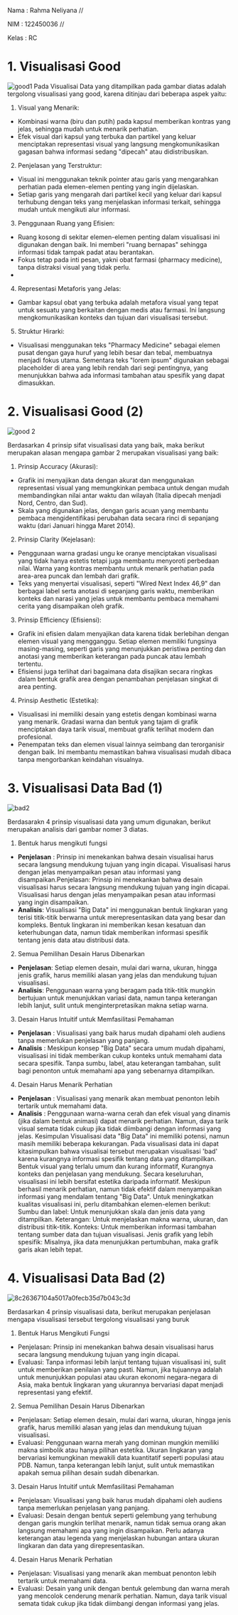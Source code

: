 Nama : Rahma Neliyana //

NIM : 122450036 //

Kelas : RC

# 1. Visualisasi Good
![good1](https://github.com/user-attachments/assets/e6dd0bd0-9324-4399-a25f-cb17c963a8c6)
 Pada Visualisai Data yang ditampilkan pada gambar diatas adalah tergolong visualisasi yang good, karena ditinjau dari beberapa aspek yaitu:
1. Visual yang Menarik:
* Kombinasi warna (biru dan putih) pada kapsul memberikan kontras yang jelas, sehingga mudah untuk menarik perhatian.
* Efek visual dari kapsul yang terbuka dan partikel yang keluar menciptakan representasi visual yang langsung mengkomunikasikan gagasan bahwa informasi sedang "dipecah" atau didistribusikan.

2. Penjelasan yang Terstruktur:
* Visual ini menggunakan teknik pointer atau garis yang mengarahkan perhatian pada elemen-elemen penting yang ingin dijelaskan.
* Setiap garis yang mengarah dari partikel kecil yang keluar dari kapsul terhubung dengan teks yang menjelaskan informasi terkait, sehingga mudah untuk mengikuti alur informasi.

3. Penggunaan Ruang yang Efisien:
* Ruang kosong di sekitar elemen-elemen penting dalam visualisasi ini digunakan dengan baik. Ini memberi "ruang bernapas" sehingga informasi tidak tampak padat atau berantakan.
* Fokus tetap pada inti pesan, yakni obat farmasi (pharmacy medicine), tanpa distraksi visual yang tidak perlu.
* 
4. Representasi Metaforis yang Jelas:
* Gambar kapsul obat yang terbuka adalah metafora visual yang tepat untuk sesuatu yang berkaitan dengan medis atau farmasi. Ini langsung mengkomunikasikan konteks dan tujuan dari visualisasi tersebut.

5. Struktur Hirarki:
* Visualisasi menggunakan teks "Pharmacy Medicine" sebagai elemen pusat dengan gaya huruf yang lebih besar dan tebal, membuatnya menjadi fokus utama. Sementara teks "lorem ipsum" digunakan sebagai placeholder di area yang lebih rendah dari segi pentingnya, yang menunjukkan bahwa ada informasi tambahan atau spesifik yang dapat dimasukkan.

# 2. Visualisasi Good (2)

![good 2](https://github.com/user-attachments/assets/c1690786-01d6-44df-89a3-11b8aef1df83)

Berdasarkan 4 prinsip sifat visualisasi data yang baik, maka berikut merupakan alasan mengapa gambar 2 merupakan visualisasi yang baik:

1. Prinsip Accuracy (Akurasi):
* Grafik ini menyajikan data dengan akurat dan menggunakan representasi visual yang memungkinkan pembaca untuk dengan mudah membandingkan nilai antar waktu dan wilayah (Italia dipecah menjadi Nord, Centro, dan Sud).
* Skala yang digunakan jelas, dengan garis acuan yang membantu pembaca mengidentifikasi perubahan data secara rinci di sepanjang waktu (dari Januari hingga Maret 2014).

2. Prinsip Clarity (Kejelasan):
* Penggunaan warna gradasi ungu ke oranye menciptakan visualisasi yang tidak hanya estetis tetapi juga membantu menyoroti perbedaan nilai. Warna yang kontras membantu untuk menarik perhatian pada area-area puncak dan lembah dari grafik.
* Teks yang menyertai visualisasi, seperti "Wired Next Index 46,9" dan berbagai label serta anotasi di sepanjang garis waktu, memberikan konteks dan narasi yang jelas untuk membantu pembaca memahami cerita yang disampaikan oleh grafik.

3. Prinsip Efficiency (Efisiensi):
* Grafik ini efisien dalam menyajikan data karena tidak berlebihan dengan elemen visual yang mengganggu. Setiap elemen memiliki fungsinya masing-masing, seperti garis yang menunjukkan peristiwa penting dan anotasi yang memberikan keterangan pada puncak atau lembah tertentu.
* Efisiensi juga terlihat dari bagaimana data disajikan secara ringkas dalam bentuk grafik area dengan penambahan penjelasan singkat di area penting.
  
4. Prinsip Aesthetic (Estetika):
* Visualisasi ini memiliki desain yang estetis dengan kombinasi warna yang menarik. Gradasi warna dan bentuk yang tajam di grafik menciptakan daya tarik visual, membuat grafik terlihat modern dan profesional.
* Penempatan teks dan elemen visual lainnya seimbang dan terorganisir dengan baik. Ini membantu memastikan bahwa visualisasi mudah dibaca tanpa mengorbankan keindahan visualnya.

# 3. Visualisasi Data Bad (1)

![bad2](https://github.com/user-attachments/assets/50003ca4-8c76-4cbe-a60e-37d0be19a0f9)

Berdasarakn 4 prinsip visualisasi data yang umum digunakan, berikut merupakan analisis dari gambar nomer 3 diatas.
1. Bentuk harus mengikuti fungsi
* **Penjelasan** : Prinsip ini menekankan bahwa desain visualisai harus secara langsung mendukung tujuan yang ingin dicapai. Visualisasi harus dengan jelas menyampaikan pesan atau informasi yang disampaikan.Penjelasan: Prinsip ini menekankan bahwa desain visualisasi harus secara langsung mendukung tujuan yang ingin dicapai. Visualisasi harus dengan jelas menyampaikan pesan atau informasi yang ingin disampaikan.
* **Analisis**: Visualisasi "Big Data" ini menggunakan bentuk lingkaran yang terisi titik-titik berwarna untuk merepresentasikan data yang besar dan kompleks. Bentuk lingkaran ini memberikan kesan kesatuan dan keterhubungan data, namun tidak memberikan informasi spesifik tentang jenis data atau distribusi data.
2. Semua Pemilihan Desain Harus Dibenarkan
* **Penjelasan**: Setiap elemen desain, mulai dari warna, ukuran, hingga jenis grafik, harus memiliki alasan yang jelas dan mendukung tujuan visualisasi.
* **Analisis**: Penggunaan warna yang beragam pada titik-titik mungkin bertujuan untuk menunjukkan variasi data, namun tanpa keterangan lebih lanjut, sulit untuk menginterpretasikan makna setiap warna.
3. Desain Harus Intuitif untuk Memfasilitasi Pemahaman
* **Penjelasan** : Visualisasi yang baik harus mudah dipahami oleh audiens tanpa memerlukan penjelasan yang panjang.
* **Analisis** : Meskipun konsep "Big Data" secara umum mudah dipahami, visualisasi ini tidak memberikan cukup konteks untuk memahami data secara spesifik. Tanpa sumbu, label, atau keterangan tambahan, sulit bagi penonton untuk memahami apa yang sebenarnya ditampilkan.
4. Desain Harus Menarik Perhatian
* **Penjelasan** : Visualisasi yang menarik akan membuat penonton lebih tertarik untuk memahami data.
* **Analisis** : Penggunaan warna-warna cerah dan efek visual yang dinamis (jika dalam bentuk animasi) dapat menarik perhatian. Namun, daya tarik visual semata tidak cukup jika tidak diimbangi dengan informasi yang jelas.
Kesimpulan
Visualisasi data "Big Data" ini memiliki potensi, namun masih memiliki beberapa kekurangan.
     Pada visualisasi data ini dapat kitasimpulkan bahwa visualisai tersebut merupakan visualisasi 'bad' karena kurangnya informasi spesifik tentang data yang ditampilkan.
Bentuk visual yang terlalu umum dan kurang informatif, Kurangnya konteks dan penjelasan yang mendukung.
Secara keseluruhan, visualisasi ini lebih bersifat estetika daripada informatif. Meskipun berhasil menarik perhatian, namun tidak efektif dalam menyampaikan informasi yang mendalam tentang "Big Data". Untuk meningkatkan kualitas visualisasi ini, perlu ditambahkan elemen-elemen berikut:
Sumbu dan label: Untuk menunjukkan skala dan jenis data yang ditampilkan.
Keterangan: Untuk menjelaskan makna warna, ukuran, dan distribusi titik-titik.
Konteks: Untuk memberikan informasi tambahan tentang sumber data dan tujuan visualisasi.
Jenis grafik yang lebih spesifik: Misalnya, jika data menunjukkan pertumbuhan, maka grafik garis akan lebih tepat.

# 4. Visualisasi Data Bad (2)
![8c26367104a5017a0fecb35d7b043c3d](https://github.com/user-attachments/assets/fd1b3bb8-5eb9-40bc-8f86-d05536c7e679)


Berdasarkan 4 prinsip visualisasi data, berikut merupakan penjelasan mengapa visualisasi tersebut tergolong visualisasi yang buruk 
1. Bentuk Harus Mengikuti Fungsi
* Penjelasan: Prinsip ini menekankan bahwa desain visualisasi harus secara langsung mendukung tujuan yang ingin dicapai.
* Evaluasi: Tanpa informasi lebih lanjut tentang tujuan visualisasi ini, sulit untuk memberikan penilaian yang pasti. Namun, jika tujuannya adalah untuk menunjukkan populasi atau ukuran ekonomi negara-negara di Asia, maka bentuk lingkaran yang ukurannya bervariasi dapat menjadi representasi yang efektif.
2. Semua Pemilihan Desain Harus Dibenarkan
* Penjelasan: Setiap elemen desain, mulai dari warna, ukuran, hingga jenis grafik, harus memiliki alasan yang jelas dan mendukung tujuan visualisasi.
* Evaluasi: Penggunaan warna merah yang dominan mungkin memiliki makna simbolik atau hanya pilihan estetika. Ukuran lingkaran yang bervariasi kemungkinan mewakili data kuantitatif seperti populasi atau PDB. Namun, tanpa keterangan lebih lanjut, sulit untuk memastikan apakah semua pilihan desain sudah dibenarkan.
3. Desain Harus Intuitif untuk Memfasilitasi Pemahaman
* Penjelasan: Visualisasi yang baik harus mudah dipahami oleh audiens tanpa memerlukan penjelasan yang panjang.
* Evaluasi: Desain dengan bentuk seperti gelembung yang terhubung dengan garis mungkin terlihat menarik, namun tidak semua orang akan langsung memahami apa yang ingin disampaikan. Perlu adanya keterangan atau legenda yang menjelaskan hubungan antara ukuran lingkaran dan data yang direpresentasikan.
4. Desain Harus Menarik Perhatian
* Penjelasan: Visualisasi yang menarik akan membuat penonton lebih tertarik untuk memahami data.
* Evaluasi: Desain yang unik dengan bentuk gelembung dan warna merah yang mencolok cenderung menarik perhatian. Namun, daya tarik visual semata tidak cukup jika tidak diimbangi dengan informasi yang jelas.
